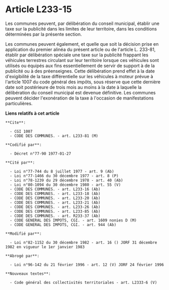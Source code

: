 # Article L233-15

Les communes peuvent, par délibération du conseil municipal, établir une taxe sur la publicité dans les limites de leur
territoire, dans les conditions déterminées par la présente section.

Les communes peuvent également, et quelle que soit la décision prise en application du premier alinéa du présent article ou
de l'article L. 233-81, établir par délibération spéciale une taxe sur la publicité frappant les véhicules terrestres
circulant sur leur territoire lorsque ces véhicules sont utilisés ou équipés aux fins essentiellement de servir de support à
de la publicité ou à des préenseignes. Cette délibération prend effet à la date d'exigibilité de la taxe différentielle sur
les véhicules à moteur prévue à l'article 1007 du code général des impôts, sous réserve que cette dernière date soit
postérieure de trois mois au moins à la date à laquelle la délibération du conseil municipal est devenue définitive. Les
communes peuvent décider l'exonération de la taxe à l'occasion de manifestations particulières.

**Liens relatifs à cet article**

	**Cite**:

	  - CGI 1007
	  - CODE DES COMMUNES. - art. L233-81 (M)

	**Codifié par**:

	  - Décret n°77-90 1977-01-27

	**Cité par**:

	  - Loi n°77-744 du 8 juillet 1977 - art. 9 (Ab)
	  - Loi n°77-1466 du 30 décembre 1977 - art. 8 (P)
	  - Loi n°78-1239 du 29 décembre 1978 - art. 40 (Ab)
	  - Loi n°80-1094 du 30 décembre 1980 - art. 55 (V)
	  - CODE DES COMMUNES. - art. L233-16 (Ab)
	  - CODE DES COMMUNES. - art. L233-18 (Ab)
	  - CODE DES COMMUNES. - art. L233-20 (Ab)
	  - CODE DES COMMUNES. - art. L233-21 (Ab)
	  - CODE DES COMMUNES. - art. L233-26 (Ab)
	  - CODE DES COMMUNES. - art. L233-85 (Ab)
	  - CODE DES COMMUNES. - art. R233-37 (Ab)
	  - CODE GENERAL DES IMPOTS, CGI. - art. 1609 nonies D (M)
	  - CODE GENERAL DES IMPOTS, CGI. - art. 944 (Ab)

	**Modifié par**:

	  - Loi n°82-1152 du 30 décembre 1982 - art. 16 () JORF 31 décembre 1982 en vigueur le 1er janvier 1983

	**Abrogé par**:

	  - Loi n°96-142 du 21 février 1996 - art. 12 (V) JORF 24 février 1996

	**Nouveaux textes**:

	  - Code général des collectivités territoriales - art. L2333-6 (V)

